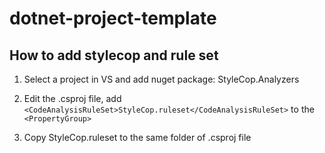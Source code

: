 # dotnet-project-template


## How to add stylecop and rule set


1. Select a project in VS and add nuget package: StyleCop.Analyzers

2. Edit the .csproj file, add `<CodeAnalysisRuleSet>StyleCop.ruleset</CodeAnalysisRuleSet>` to the `<PropertyGroup>`

3. Copy StyleCop.ruleset to the same folder of .csproj file 
